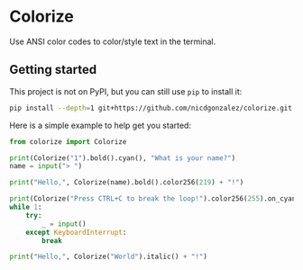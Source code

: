 # Colorize

Use ANSI color codes to color/style text in the terminal.

## Getting started

This project is not on PyPI, but you can still use `pip` to install it:

```bash
pip install --depth=1 git+https://github.com/nicdgonzalez/colorize.git
```

Here is a simple example to help get you started:

```python
from colorize import Colorize

print(Colorize("1").bold().cyan(), "What is your name?")
name = input("> ")

print("Hello,", Colorize(name).bold().color256(219) + "!")

print(Colorize("Press CTRL+C to break the loop!").color256(255).on_cyan())
while 1:
    try:
        _ = input()
    except KeyboardInterrupt:
        break

print("Hello,", Colorize("World").italic() + "!")
```
